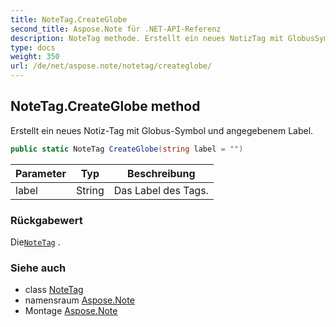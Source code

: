 ```yaml
---
title: NoteTag.CreateGlobe
second_title: Aspose.Note für .NET-API-Referenz
description: NoteTag methode. Erstellt ein neues NotizTag mit GlobusSymbol und angegebenem Label.
type: docs
weight: 350
url: /de/net/aspose.note/notetag/createglobe/
---
```

## NoteTag.CreateGlobe method

Erstellt ein neues Notiz-Tag mit Globus-Symbol und angegebenem Label.

```csharp
public static NoteTag CreateGlobe(string label = "")
```

| Parameter | Typ | Beschreibung |
| --- | --- | --- |
| label | String | Das Label des Tags. |

### Rückgabewert

Die[`NoteTag`](../) .

### Siehe auch

* class [NoteTag](../)
* namensraum [Aspose.Note](../../notetag/)
* Montage [Aspose.Note](../../../)


